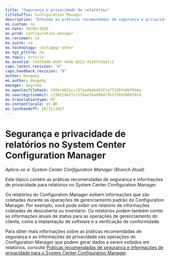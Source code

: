 ```yaml
---
title: "Segurança e privacidade de relatórios"
titleSuffix: Configuration Manager
description: "Entenda as práticas recomendadas de segurança e privacidade quando você usar a funcionalidade de relatórios no Configuration Manager."
ms.custom: na
ms.date: 10/06/2016
ms.prod: configuration-manager
ms.reviewer: na
ms.suite: na
ms.technology: configmgr-other
ms.tgt_pltfrm: na
ms.topic: article
ms.assetid: 7a555e06-e6d7-4ebb-8252-412b7c5ad1c1
caps.latest.revision: "4"
caps.handback.revision: "0"
author: Dougeby
ms.author: dougeby
manager: angrobe
ms.openlocfilehash: 745bcb631cc137eadeebd83fce7f2307a8bf916a
ms.sourcegitcommit: c236214b2fcc13dae7bad96d7fb33f692868191d
ms.translationtype: HT
ms.contentlocale: pt-BR
ms.lasthandoff: 10/12/2017
---
```

# <a name="security-and-privacy-for-reporting-in-system-center-configuration-manager"></a>Segurança e privacidade de relatórios no System Center Configuration Manager

*Aplica-se a: System Center Configuration Manager (Branch Atual)*

Este tópico contém as práticas recomendadas de segurança e informações de privacidade para relatórios no System Center Configuration Manager.  

 Os relatórios do Configuration Manager exibem informações que são coletadas durante as operações de gerenciamento padrão do Configuration Manager. Por exemplo, você pode exibir um relatório de informações coletadas de descoberta ou inventário. Os relatórios podem também conter as informações atuais de status para as operações de gerenciamento do cliente, como a implantação de software e a verificação de conformidade.  

 Para obter mais informações sobre as práticas recomendadas de segurança e as informações de privacidade nas operações do Configuration Manager que podem gerar dados a serem exibidos em relatórios, consulte [Práticas recomendadas de segurança e informações de privacidade para o System Center Configuration Manager](../../plan-design/security/security-best-practices-and-privacy-information.md).  
